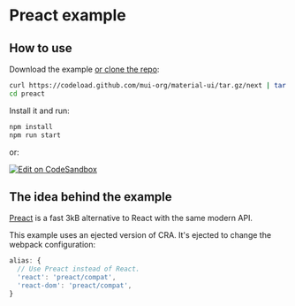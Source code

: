 # Preact example

## How to use

Download the example [or clone the repo](https://github.com/mui-org/material-ui):

```sh
curl https://codeload.github.com/mui-org/material-ui/tar.gz/next | tar -xz --strip=2  material-ui-next/examples/preact
cd preact
```

Install it and run:

```sh
npm install
npm run start
```

or:

[![Edit on CodeSandbox](https://codesandbox.io/static/img/play-codesandbox.svg)](https://codesandbox.io/s/github/mui-org/material-ui/tree/master/examples/preact)

## The idea behind the example

[Preact](https://github.com/developit/preact) is a fast 3kB alternative to React with the same modern API.

This example uses an ejected version of CRA.
It's ejected to change the webpack configuration:

```js
alias: {
  // Use Preact instead of React.
  'react': 'preact/compat',
  'react-dom': 'preact/compat',
}
```
